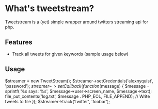 # What's tweetstream?

Tweetstream is a (yet) simple wrapper around twitters streaming api for php.

## Features
 * Track all tweets for given keywords (sample usage below)

## Usage

$streamer = new TweetStream();
$streamer->setCredentials('alexnyquist', 'password');
$streamer->setCallback(function($message) {
	$message = sprintf('%s says: %s', $message->user->screen_name, $message->text);
	file_put_contents('log.txt', $message . PHP_EOL, FILE_APPEND); // Write tweets to file
});
$streamer->track('twitter', 'foobar');
